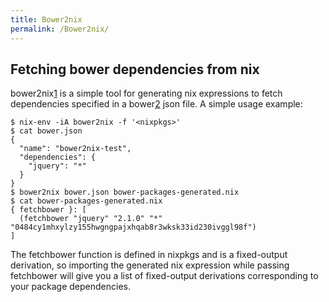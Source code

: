 ```yaml
---
title: Bower2nix
permalink: /Bower2nix/
---
```


Fetching bower dependencies from nix
------------------------------------

bower2nix[1](https://bitbucket.org/shlevy/bower2nix) is a simple tool for generating nix expressions to fetch dependencies specified in a bower[2](http://bower.io/) json file. A simple usage example:

    $ nix-env -iA bower2nix -f '<nixpkgs>'
    $ cat bower.json
    {
      "name": "bower2nix-test",
      "dependencies": {
        "jquery": "*"
      }
    }
    $ bower2nix bower.json bower-packages-generated.nix
    $ cat bower-packages-generated.nix
    { fetchbower }: [
      (fetchbower "jquery" "2.1.0" "*" "0484cy1mhxylzy155hwgngpajxhqab8r3wksk33id230ivggl98f")
    ]

The fetchbower function is defined in nixpkgs and is a fixed-output derivation, so importing the generated nix expression while passing fetchbower will give you a list of fixed-output derivations corresponding to your package dependencies.